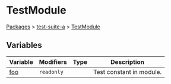# TestModule

[Packages](/) \> [test-suite-a](/test-suite-a/) \> [TestModule](/test-suite-a/testmodule-namespace/)

## Variables

| Variable | Modifiers | Type | Description |
| --- | --- | --- | --- |
| [foo](/test-suite-a/testmodule-namespace/foo-variable) | `readonly` |  | Test constant in module. |
